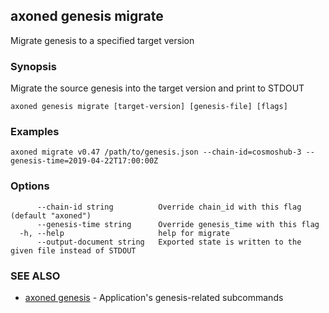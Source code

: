 ## axoned genesis migrate

Migrate genesis to a specified target version

### Synopsis

Migrate the source genesis into the target version and print to STDOUT

```
axoned genesis migrate [target-version] [genesis-file] [flags]
```

### Examples

```
axoned migrate v0.47 /path/to/genesis.json --chain-id=cosmoshub-3 --genesis-time=2019-04-22T17:00:00Z
```

### Options

```
      --chain-id string          Override chain_id with this flag (default "axoned")
      --genesis-time string      Override genesis_time with this flag
  -h, --help                     help for migrate
      --output-document string   Exported state is written to the given file instead of STDOUT
```

### SEE ALSO

* [axoned genesis](axoned_genesis.md)	 - Application's genesis-related subcommands
